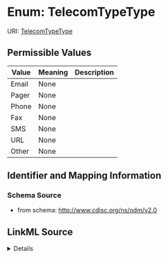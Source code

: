 # Enum: TelecomTypeType



URI: [TelecomTypeType](TelecomTypeType)

## Permissible Values

| Value | Meaning | Description |
| --- | --- | --- |
| Email | None |  |
| Pager | None |  |
| Phone | None |  |
| Fax | None |  |
| SMS | None |  |
| URL | None |  |
| Other | None |  |









## Identifier and Mapping Information







### Schema Source


* from schema: http://www.cdisc.org/ns/odm/v2.0




## LinkML Source

<details>
```yaml
name: TelecomTypeType
from_schema: http://www.cdisc.org/ns/odm/v2.0
rank: 1000
permissible_values:
  Email:
    text: Email
    is_a: TelecomTypeType
  Pager:
    text: Pager
    is_a: TelecomTypeType
  Phone:
    text: Phone
    is_a: TelecomTypeType
  Fax:
    text: Fax
    is_a: TelecomTypeType
  SMS:
    text: SMS
    is_a: TelecomTypeType
  URL:
    text: URL
    is_a: TelecomTypeType
  Other:
    text: Other
    is_a: TelecomTypeType

```
</details>
